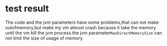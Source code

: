 # test result

The code and the jvm parameters have some problems,that can not make outofmemory,but make my vm almost crash because it take the memory until the vm kill the jvm process.the jvm parameter`MaxDirectMemorySize` can not limit the size of usage of memory.
